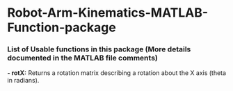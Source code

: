 # Robot-Arm-Kinematics-MATLAB-Function-package
### List of Usable functions in this package (More details documented in the MATLAB file comments)
**- rotX:** Returns a rotation matrix describing a rotation about the X axis (theta in radians).
